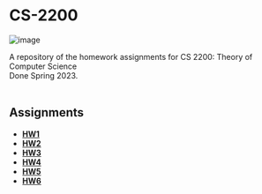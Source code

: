 # CS-2200
![image](https://user-images.githubusercontent.com/91383782/236698836-3d56c7e2-39c9-4923-99e2-b1951c578b0c.png)<br/>

A repository of the homework assignments for CS 2200: Theory of Computer Science\
Done Spring 2023.
<br/><br/>

## Assignments
- __[HW1](HW1)__
- __[HW2](HW2)__
- __[HW3](HW3)__
- __[HW4](HW4)__
- __[HW5](HW5)__
- __[HW6](HW6)__
